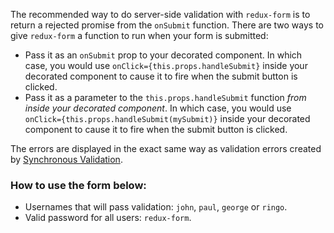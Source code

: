 The recommended way to do server-side validation with `redux-form` is to return a rejected promise from the `onSubmit`
function. There are two ways to give `redux-form` a function to run when your form is submitted:

* Pass it as an `onSubmit` prop to your decorated component. In which case, you would use
`onClick={this.props.handleSubmit}` inside your decorated component to cause it to fire when the submit button is 
clicked.
* Pass it as a parameter to the `this.props.handleSubmit` function _from inside your decorated component_. In which 
case, you would use `onClick={this.props.handleSubmit(mySubmit)}` inside your decorated component to cause it to fire 
when the submit button is clicked.

The errors are displayed in the exact same way as validation errors created by
[Synchronous Validation](#/examples/synchronous-validation).

### How to use the form below:

* Usernames that will pass validation: `john`, `paul`, `george` or `ringo`.
* Valid password for all users: `redux-form`.